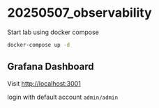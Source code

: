 # 20250507_observability

Start lab using docker compose

```bash
docker-compose up -d
```

## Grafana Dashboard

Visit <http://localhost:3001>

login with default account `admin/admin`